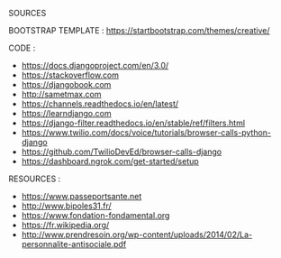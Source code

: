 SOURCES

BOOTSTRAP TEMPLATE :
https://startbootstrap.com/themes/creative/


CODE :
- https://docs.djangoproject.com/en/3.0/
- https://stackoverflow.com
- https://djangobook.com
- http://sametmax.com
- https://channels.readthedocs.io/en/latest/
- https://learndjango.com
- https://django-filter.readthedocs.io/en/stable/ref/filters.html
- https://www.twilio.com/docs/voice/tutorials/browser-calls-python-django
- https://github.com/TwilioDevEd/browser-calls-django
- https://dashboard.ngrok.com/get-started/setup



RESOURCES : 
- https://www.passeportsante.net
- http://www.bipoles31.fr/
- https://www.fondation-fondamental.org
- https://fr.wikipedia.org/
- http://www.prendresoin.org/wp-content/uploads/2014/02/La-personnalite-antisociale.pdf
